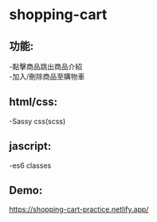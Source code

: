 # shopping-cart

## 功能:
-點擊商品跳出商品介紹 </br>
-加入/刪除商品至購物車

## html/css:
-Sassy css(scss)

## jascript:
-es6 classes

## Demo:
https://shopping-cart-practice.netlify.app/
